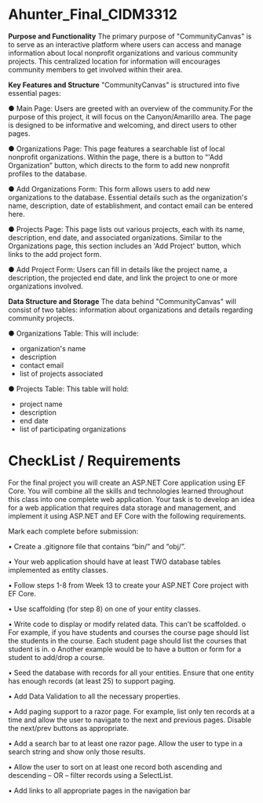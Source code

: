 # Ahunter_Final_CIDM3312

**Purpose and Functionality**
The primary purpose of "CommunityCanvas" is to serve as an interactive platform where users
can access and manage information about local nonprofit organizations and various community
projects. This centralized location for information will encourages community members to get
involved within their area.

**Key Features and Structure**
"CommunityCanvas" is structured into five essential pages:

● Main Page: Users are greeted with an overview of the community.For the purpose of this
project, it will focus on the Canyon/Amarillo area. The page is designed to be informative
and welcoming, and direct users to other pages.

● Organizations Page: This page features a searchable list of local nonprofit organizations.
Within the page, there is a button to “'Add Organization” button, which directs to the
form to add new nonprofit profiles to the database.

● Add Organizations Form: This form allows users to add new organizations to the
database. Essential details such as the organization's name, description, date of
establishment, and contact email can be entered here.

● Projects Page: This page lists out various projects, each with its name, description, end
date, and associated organizations. Similar to the Organizations page, this section
includes an 'Add Project' button, which links to the add project form.

● Add Project Form: Users can fill in details like the project name, a description, the
projected end date, and link the project to one or more organizations involved.

**Data Structure and Storage**
The data behind "CommunityCanvas" will consist of two tables: information about organizations
and details regarding community projects.

● Organizations Table: This will include:
- organization's name
- description
- contact email
- list of projects associated
  
● Projects Table: This table will hold:
- project name
- description
- end date
- list of participating organizations



# CheckList / Requirements

For the final project you will create an ASP.NET Core application using EF Core. You will combine all the
skills and technologies learned throughout this class into one complete web application.
Your task is to develop an idea for a web application that requires data storage and management, and
implement it using ASP.NET and EF Core with the following requirements.

Mark each complete before submission:

• Create a .gitignore file that contains “bin/” and “obj/”.

• Your web application should have at least TWO database tables implemented as entity classes.

• Follow steps 1-8 from Week 13 to create your ASP.NET Core project with EF Core.

• Use scaffolding (for step 8) on one of your entity classes.

• Write code to display or modify related data. This can’t be scaffolded.
o For example, if you have students and courses the course page should list the students
in the course. Each student page should list the courses that student is in.
o Another example would be to have a button or form for a student to add/drop a course.

• Seed the database with records for all your entities. Ensure that one entity has enough records
(at least 25) to support paging.

• Add Data Validation to all the necessary properties.

• Add paging support to a razor page. For example, list only ten records at a time and allow the
user to navigate to the next and previous pages. Disable the next/prev buttons as appropriate.

• Add a search bar to at least one razor page. Allow the user to type in a search string and show
only those results.

• Allow the user to sort on at least one record both ascending and descending – OR – filter
records using a SelectList.

• Add links to all appropriate pages in the navigation bar
